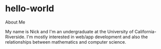 # hello-world
About Me

My name is Nick and I'm an undergraduate at the University of California-Riverside. I'm mostly interested in web/app development and also the relationships between mathematics and computer science. 
